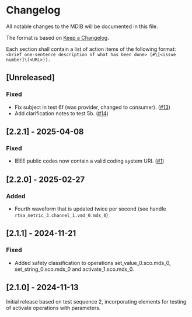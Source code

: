 # Changelog

All notable changes to the MDIB will be documented in this file.

The format is based on [Keep a Changelog](https://keepachangelog.com/en/1.0.0/).

Each section shall contain a list of action items of the following format: `<brief one-sentence description of what has been done> (#\[<issue number]\(<URL>)).`

## [Unreleased]

### Fixed

- Fix subject in test 6f (was provider, changed to consumer). ([#13](https://github.com/ornet-ev/plug-a-thon-testing/issues/13))
- Add clarification notes to test 5b. ([#14](https://github.com/ornet-ev/plug-a-thon-testing/issues/14))

## [2.2.1] - 2025-04-08

### Fixed

- IEEE public codes now contain a valid coding system URI. ([#1](https://github.com/ornet-ev/plug-a-thon-testing/issues/1))

## [2.2.0] - 2025-02-27

### Added

- Fourth waveform that is updated twice per second (see handle `rtsa_metric_3.channel_1.vmd_0.mds_0`)

## [2.1.1] - 2024-11-21

### Fixed

- Added safety classification to operations set_value_0.sco.mds_0, set_string_0.sco.mds_0 and activate_1.sco.mds_0.

## [2.1.0] - 2024-11-13

Initial release based on test sequence 2, incorporating elements for testing of activate operations with parameters.
